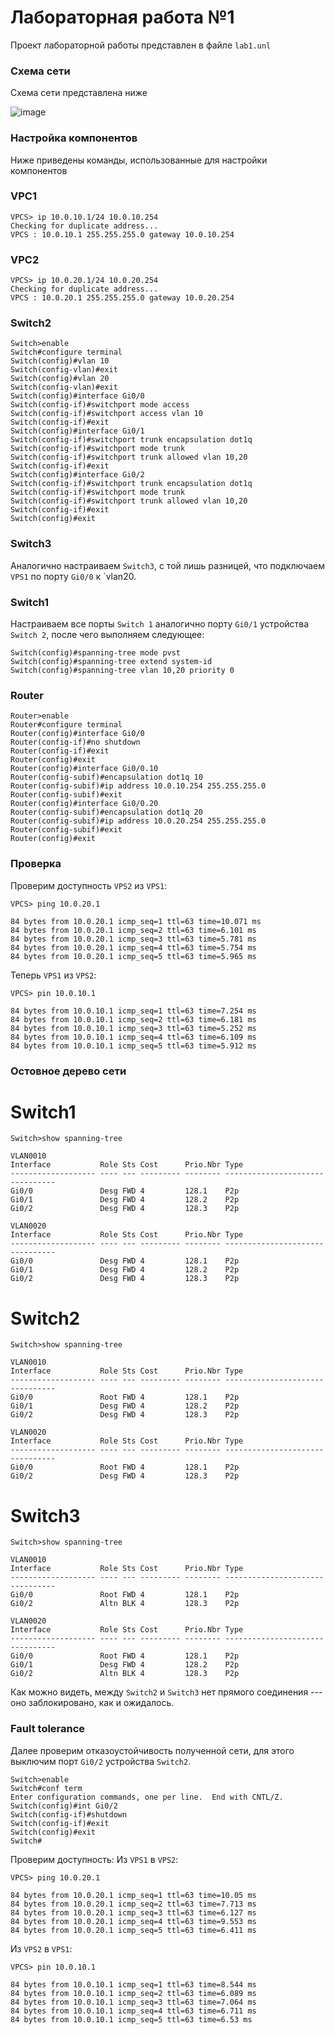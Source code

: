 # Лабораторная работа №1

Проект лабораторной работы представлен в файле `lab1.unl`

### Схема сети

Схема сети представлена ниже

![image](https://github.com/egnees/networks_course/assets/84775607/fb93f0a4-20ea-48b5-8c3b-4485575074b9)


### Настройка компонентов

Ниже приведены команды, использованные для настройки компонентов

### VPC1
  ```
  VPCS> ip 10.0.10.1/24 10.0.10.254
  Checking for duplicate address...
  VPCS : 10.0.10.1 255.255.255.0 gateway 10.0.10.254
  ```
### VPC2
  ```
  VPCS> ip 10.0.20.1/24 10.0.20.254
  Checking for duplicate address...
  VPCS : 10.0.20.1 255.255.255.0 gateway 10.0.20.254
  ```
  
### Switch2
  ```
  Switch>enable
  Switch#configure terminal
  Switch(config)#vlan 10
  Switch(config-vlan)#exit
  Switch(config)#vlan 20
  Switch(config-vlan)#exit
  Switch(config)#interface Gi0/0
  Switch(config-if)#switchport mode access
  Switch(config-if)#switchport access vlan 10
  Switch(config-if)#exit
  Switch(config)#interface Gi0/1
  Switch(config-if)#switchport trunk encapsulation dot1q
  Switch(config-if)#switchport mode trunk
  Switch(config-if)#switchport trunk allowed vlan 10,20
  Switch(config-if)#exit
  Switch(config)#interface Gi0/2
  Switch(config-if)#switchport trunk encapsulation dot1q
  Switch(config-if)#switchport mode trunk
  Switch(config-if)#switchport trunk allowed vlan 10,20
  Switch(config-if)#exit
  Switch(config)#exit
  ```

### Switch3

Аналогично настраиваем `Switch3`, с той лишь разницей, что подключаем `VPS1` по порту `Gi0/0` к `vlan20.

### Switch1

Настраиваем все порты `Switch 1` аналогично порту `Gi0/1` устройства `Switch 2`, после чего выполняем следующее:

```
Switch(config)#spanning-tree mode pvst
Switch(config)#spanning-tree extend system-id
Switch(config)#spanning-tree vlan 10,20 priority 0
```

### Router

  ```
  Router>enable
  Router#configure terminal
  Router(config)#interface Gi0/0
  Router(config-if)#no shutdown
  Router(config-if)#exit
  Router(config)#exit
  Router(config)#interface Gi0/0.10
  Router(config-subif)#encapsulation dot1q 10
  Router(config-subif)#ip address 10.0.10.254 255.255.255.0
  Router(config-subif)#exit
  Router(config)#interface Gi0/0.20
  Router(config-subif)#encapsulation dot1q 20
  Router(config-subif)#ip address 10.0.20.254 255.255.255.0
  Router(config-subif)#exit
  Router(config)#exit
  ```

### Проверка

Проверим доступность `VPS2` из `VPS1`:
```
VPCS> ping 10.0.20.1

84 bytes from 10.0.20.1 icmp_seq=1 ttl=63 time=10.071 ms
84 bytes from 10.0.20.1 icmp_seq=2 ttl=63 time=6.101 ms
84 bytes from 10.0.20.1 icmp_seq=3 ttl=63 time=5.781 ms
84 bytes from 10.0.20.1 icmp_seq=4 ttl=63 time=5.754 ms
84 bytes from 10.0.20.1 icmp_seq=5 ttl=63 time=5.965 ms
```

Теперь `VPS1` из `VPS2`:
```
VPCS> pin 10.0.10.1

84 bytes from 10.0.10.1 icmp_seq=1 ttl=63 time=7.254 ms
84 bytes from 10.0.10.1 icmp_seq=2 ttl=63 time=6.181 ms
84 bytes from 10.0.10.1 icmp_seq=3 ttl=63 time=5.252 ms
84 bytes from 10.0.10.1 icmp_seq=4 ttl=63 time=6.109 ms
84 bytes from 10.0.10.1 icmp_seq=5 ttl=63 time=5.912 ms
```

### Остовное дерево сети

# Switch1
```
Switch>show spanning-tree

VLAN0010
Interface           Role Sts Cost      Prio.Nbr Type
------------------- ---- --- --------- -------- --------------------------------
Gi0/0               Desg FWD 4         128.1    P2p
Gi0/1               Desg FWD 4         128.2    P2p
Gi0/2               Desg FWD 4         128.3    P2p

VLAN0020
Interface           Role Sts Cost      Prio.Nbr Type
------------------- ---- --- --------- -------- --------------------------------
Gi0/0               Desg FWD 4         128.1    P2p
Gi0/1               Desg FWD 4         128.2    P2p
Gi0/2               Desg FWD 4         128.3    P2p
```

# Switch2
```
Switch>show spanning-tree

VLAN0010
Interface           Role Sts Cost      Prio.Nbr Type
------------------- ---- --- --------- -------- --------------------------------
Gi0/0               Root FWD 4         128.1    P2p
Gi0/1               Desg FWD 4         128.2    P2p
Gi0/2               Desg FWD 4         128.3    P2p

VLAN0020
Interface           Role Sts Cost      Prio.Nbr Type
------------------- ---- --- --------- -------- --------------------------------
Gi0/0               Root FWD 4         128.1    P2p
Gi0/2               Desg FWD 4         128.3    P2p
```
# Switch3
```
Switch>show spanning-tree

VLAN0010
Interface           Role Sts Cost      Prio.Nbr Type
------------------- ---- --- --------- -------- --------------------------------
Gi0/0               Root FWD 4         128.1    P2p
Gi0/2               Altn BLK 4         128.3    P2p

VLAN0020
Interface           Role Sts Cost      Prio.Nbr Type
------------------- ---- --- --------- -------- --------------------------------
Gi0/0               Root FWD 4         128.1    P2p
Gi0/1               Desg FWD 4         128.2    P2p
Gi0/2               Altn BLK 4         128.3    P2p
```

Как можно видеть, между `Switch2` и `Switch3` нет прямого соединения --- оно заблокировано, как и ожидалось.

### Fault tolerance

Далее проверим отказоустойчивость полученной сети, для этого выключим порт `Gi0/2` устройства `Switch2`.

```
Switch>enable
Switch#conf term
Enter configuration commands, one per line.  End with CNTL/Z.
Switch(config)#int Gi0/2
Switch(config-if)#shutdown
Switch(config-if)#exit
Switch(config)#exit
Switch#
```

Проверим доступность:
Из `VPS1` в `VPS2`:
```
VPCS> ping 10.0.20.1

84 bytes from 10.0.20.1 icmp_seq=1 ttl=63 time=10.05 ms
84 bytes from 10.0.20.1 icmp_seq=2 ttl=63 time=7.713 ms
84 bytes from 10.0.20.1 icmp_seq=3 ttl=63 time=6.127 ms
84 bytes from 10.0.20.1 icmp_seq=4 ttl=63 time=9.553 ms
84 bytes from 10.0.20.1 icmp_seq=5 ttl=63 time=6.411 ms
```

Из `VPS2` в `VPS1`:
```
VPCS> pin 10.0.10.1

84 bytes from 10.0.10.1 icmp_seq=1 ttl=63 time=8.544 ms
84 bytes from 10.0.10.1 icmp_seq=2 ttl=63 time=6.089 ms
84 bytes from 10.0.10.1 icmp_seq=3 ttl=63 time=7.064 ms
84 bytes from 10.0.10.1 icmp_seq=4 ttl=63 time=6.711 ms
84 bytes from 10.0.10.1 icmp_seq=5 ttl=63 time=6.53 ms
```



